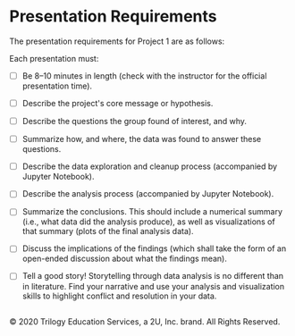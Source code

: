 # Presentation Requirements

The presentation requirements for Project 1 are as follows:

Each presentation must:

* [ ] Be 8–10 minutes in length (check with the instructor for the official presentation time).

* [ ] Describe the project's core message or hypothesis.

* [ ] Describe the questions the group found of interest, and why.

* [ ] Summarize how, and where, the data was found to answer these questions.

* [ ] Describe the data exploration and cleanup process (accompanied by Jupyter Notebook).

* [ ] Describe the analysis process (accompanied by Jupyter Notebook).

* [ ] Summarize the conclusions. This should include a numerical summary (i.e., what data did the analysis produce), as well as visualizations of that summary (plots of the final analysis data).

* [ ] Discuss the implications of the findings (which shall take the form of an open-ended discussion about what the findings mean).

* [ ] Tell a good story! Storytelling through data analysis is no different than in literature. Find your narrative and use your analysis and visualization skills to highlight conflict and resolution in your data.

## 

© 2020 Trilogy Education Services, a 2U, Inc. brand. All Rights Reserved.
